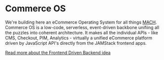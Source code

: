 # Commerce OS

We're building here an eCommerce Operating System for all things [MACH](https://machalliance.org/). Commerce OS is a low-code, serverless, event-driven backbone unifiing all the puzzles into coherent architecture. It makes all the individual APIs - like CMS, Checkout, PIM, Analytics - virtually a unified eCommerce platform driven by JavaScript API's directly from the JAMStack frontend apps.

[Read more about the Frontend Driven Backend idea](https://www.catchthetornado.com/blog/frontend-driven-backend)
